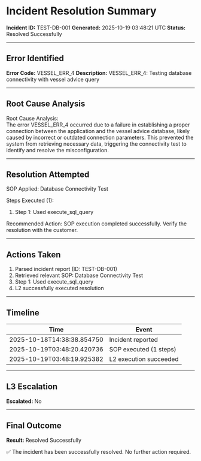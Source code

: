 # Incident Resolution Summary

**Incident ID:** TEST-DB-001
**Generated:** 2025-10-19 03:48:21 UTC
**Status:** Resolved Successfully

---

## Error Identified

**Error Code:** VESSEL_ERR_4
**Description:** VESSEL_ERR_4: Testing database connectivity with vessel advice query

---

## Root Cause Analysis

Root Cause Analysis:  
The error VESSEL_ERR_4 occurred due to a failure in establishing a proper connection between the application and the vessel advice database, likely caused by incorrect or outdated connection parameters. This prevented the system from retrieving necessary data, triggering the connectivity test to identify and resolve the misconfiguration.

---

## Resolution Attempted

SOP Applied: Database Connectivity Test

Steps Executed (1):
  1. Step 1: Used execute_sql_query

Recommended Action: SOP execution completed successfully. Verify the resolution with the customer.

---

## Actions Taken

1. Parsed incident report (ID: TEST-DB-001)
2. Retrieved relevant SOP: Database Connectivity Test
3. Step 1: Used execute_sql_query
4. L2 successfully executed resolution

---

## Timeline

| Time | Event |
|------|-------|
| 2025-10-18T14:38:38.854750 | Incident reported |
| 2025-10-19T03:48:20.420736 | SOP executed (1 steps) |
| 2025-10-19T03:48:19.925382 | L2 execution succeeded |

---

## L3 Escalation

**Escalated:** No

---

## Final Outcome

**Result:** Resolved Successfully

✅ The incident has been successfully resolved. No further action required.
